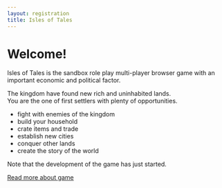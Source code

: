 ```yaml
---
layout: registration
title: Isles of Tales
---
```

# Welcome!
Isles of Tales is the sandbox role play multi-player browser game with an important economic and political factor.

The kingdom have found new rich and uninhabited lands.  
You are the one of first settlers with plenty of opportunities.
- fight with enemies of the kingdom
- build your household
- crate items and trade
- establish new cities
- conquer other lands
- create the story of the world

Note that the development of the game has just started.

[Read more about game](/about-game)